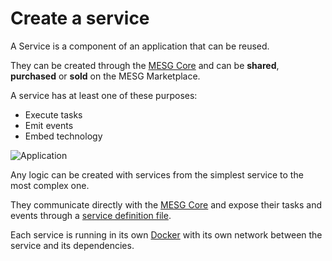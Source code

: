 # Create a service

A Service is a component of an application that can be reused. 

They can be created through the [MESG Core](/guide/start-here/installation.md) and can be **shared**, **purchased** or **sold** on the MESG Marketplace.

A service has at least one of these purposes:
- Execute tasks
- Emit events
- Embed technology

![Application](/service.svg)

Any logic can be created with services from the simplest service to the most complex one. 

They communicate directly with the [MESG Core](/guide/start-here/installation.md) and expose their tasks and events through a [service definition file](/guide/service/service-file.md).

Each service is running in its own [Docker](/guide/service/dockerize-the-service.md) with its own network between the service and its dependencies.
